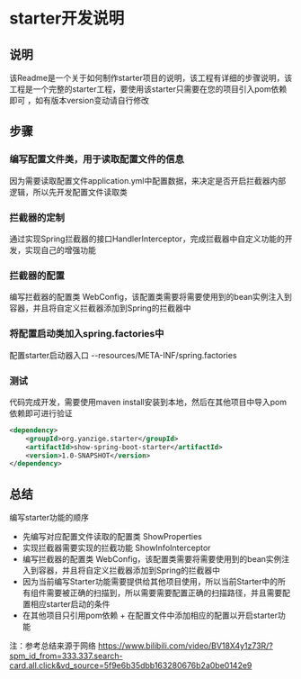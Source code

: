 # starter开发说明
## 说明
该Readme是一个关于如何制作starter项目的说明，该工程有详细的步骤说明，该工程是一个完整的starter工程，要使用该starter只需要在您的项目引入pom依赖即可
，如有版本version变动请自行修改

## 步骤
### 编写配置文件类，用于读取配置文件的信息
因为需要读取配置文件application.yml中配置数据，来决定是否开启拦截器内部逻辑，所以先开发配置文件读取类

### 拦截器的定制
通过实现Spring拦截器的接口HandlerInterceptor，完成拦截器中自定义功能的开发，实现自己的增强功能

### 拦截器的配置
编写拦截器的配置类 WebConfig，该配置类需要将需要使用到的bean实例注入到容器，并且将自定义拦截器添加到Spring的拦截器中

### 将配置启动类加入spring.factories中
配置starter启动器入口 --resources/META-INF/spring.factories

### 测试
代码完成开发，需要使用maven install安装到本地，然后在其他项目中导入pom依赖即可进行验证
```xml
<dependency>
    <groupId>org.yanzige.starter</groupId>
    <artifactId>show-spring-boot-starter</artifactId>
    <version>1.0-SNAPSHOT</version>
</dependency>
```

## 总结
编写starter功能的顺序
- 先编写对应配置文件读取的配置类 ShowProperties
- 实现拦截器需要实现的拦截功能 ShowInfoInterceptor
- 编写拦截器的配置类 WebConfig，该配置类需要将需要使用到的bean实例注入到容器，并且将自定义拦截器添加到Spring的拦截器中
- 因为当前编写Starter功能需要提供给其他项目使用，所以当前Starter中的所有组件需要被正确的扫描到，所以需要需要配置正确的扫描路径，并且需要配置相应starter启动的条件
- 在其他项目只引用pom依赖 + 在配置文件中添加相应的配置以开启starter功能

注：参考总结来源于网络 https://www.bilibili.com/video/BV18X4y1z73R/?spm_id_from=333.337.search-card.all.click&vd_source=5f9e6b35dbb163280676b2a0be0142e9